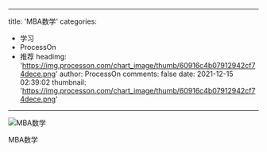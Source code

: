 
---
title: 'MBA数学'
categories: 
 - 学习
 - ProcessOn
 - 推荐
headimg: 'https://img.processon.com/chart_image/thumb/60916c4b07912942cf74dece.png'
author: ProcessOn
comments: false
date: 2021-12-15 02:39:02
thumbnail: 'https://img.processon.com/chart_image/thumb/60916c4b07912942cf74dece.png'
---

<div>   
<img class="thumb" alt="MBA数学" src="https://img.processon.com/chart_image/thumb/60916c4b07912942cf74dece.png" referrerpolicy="no-referrer">
<p>MBA数学</p>  
</div>
            
